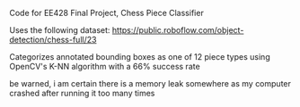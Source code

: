Code for EE428 Final Project, Chess Piece Classifier

Uses the following dataset: https://public.roboflow.com/object-detection/chess-full/23

Categorizes annotated bounding boxes as one of 12 piece types using OpenCV's K-NN algorithm with a 66% success rate

be warned, i am certain there is a memory leak somewhere as my computer crashed after running it too many times
